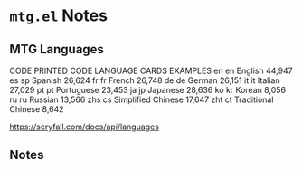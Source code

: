 # `mtg.el` Notes

## MTG Languages

CODE	PRINTED CODE	LANGUAGE	CARDS	EXAMPLES
en	en	English	44,947
es	sp	Spanish	26,624
fr	fr	French	26,748
de	de	German	26,151
it	it	Italian	27,029
pt	pt	Portuguese	23,453
ja	jp	Japanese	28,636
ko	kr	Korean	8,056
ru	ru	Russian	13,566
zhs	cs	Simplified Chinese	17,647
zht	ct	Traditional Chinese	8,642

<https://scryfall.com/docs/api/languages>

## Notes

